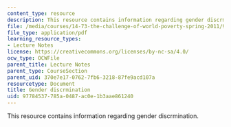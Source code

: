 ```yaml
---
content_type: resource
description: This resource contains information regarding gender discrmination.
file: /media/courses/14-73-the-challenge-of-world-poverty-spring-2011/97784537785a0487ac0e1b3aae861240_MIT14_73S11_Lec14_slides.pdf
file_type: application/pdf
learning_resource_types:
- Lecture Notes
license: https://creativecommons.org/licenses/by-nc-sa/4.0/
ocw_type: OCWFile
parent_title: Lecture Notes
parent_type: CourseSection
parent_uid: 370e7e17-0762-7fb6-3218-87fe9acd107a
resourcetype: Document
title: Gender discrmination
uid: 97784537-785a-0487-ac0e-1b3aae861240
---
```

This resource contains information regarding gender discrmination.